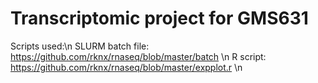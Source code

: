 # Transcriptomic project for GMS631
Scripts used:\n
SLURM batch file: https://github.com/rknx/rnaseq/blob/master/batch \n
R script: https://github.com/rknx/rnaseq/blob/master/expplot.r \n
